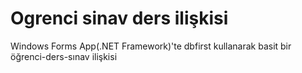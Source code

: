 # Ogrenci sinav ders ilişkisi
 Windows Forms App(.NET Framework)'te dbfirst kullanarak basit bir öğrenci-ders-sınav ilişkisi
